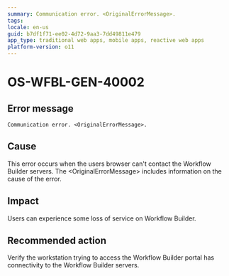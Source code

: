 ```yaml
---
summary: Communication error. <OriginalErrorMessage>.
tags:
locale: en-us
guid: b7df1f71-ee02-4d72-9aa3-7dd49811e479
app_type: traditional web apps, mobile apps, reactive web apps
platform-version: o11
---
```


# OS-WFBL-GEN-40002

## Error message

`Communication error. <OriginalErrorMessage>.`

## Cause

This error occurs when the users browser can't contact the Workflow Builder servers.
The &lt;OriginalErrorMessage&gt; includes information on the cause of the error.

## Impact

Users can experience some loss of service on Workflow Builder.

## Recommended action

Verify the workstation trying to access the Workflow Builder portal has connectivity to the Workflow Builder servers.
